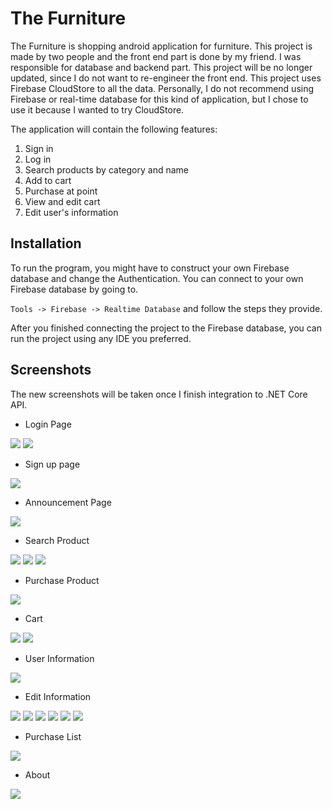 The Furniture
=============

The Furniture is shopping android application for furniture. This project is made by two people and the front end part is done by my friend.
I was responsible for database and backend part. This project will be no longer updated, since I do not want to re-engineer the
front end. This project uses Firebase CloudStore to all the data. Personally, I do not recommend using Firebase or real-time database
for this kind of application, but I chose to use it because I wanted to try CloudStore.

The application will contain the following features:
1. Sign in
2. Log in
3. Search products by category and name
4. Add to cart
5. Purchase at point
6. View and edit cart
7. Edit user's information

Installation
------------
To run the program, you might have to construct your own Firebase database and change the Authentication.
You can connect to your own Firebase database by going to.

`Tools -> Firebase -> Realtime Database` and follow the steps they provide.

After you finished connecting the project to the Firebase database, you can run the project using any IDE you preferred.

Screenshots
-----------
The new screenshots will be taken once I finish integration to .NET Core API.

* Login Page

![](https://github.com/thanathasCh/The-Furniture/blob/master/screenshots/login.png?raw=true)
![](https://github.com/thanathasCh/The-Furniture/blob/master/screenshots/login1.png?raw=true)

* Sign up page

![](https://github.com/thanathasCh/The-Furniture/blob/master/screenshots/create_account.png?raw=true)

* Announcement Page

![](https://github.com/thanathasCh/The-Furniture/blob/master/screenshots/first_page.png?raw=true)

* Search Product

![](https://github.com/thanathasCh/The-Furniture/blob/master/screenshots/search.png?raw=true)
![](https://github.com/thanathasCh/The-Furniture/blob/master/screenshots/products.png?raw=true)
![](https://github.com/thanathasCh/The-Furniture/blob/master/screenshots/product_detail.png?raw=true)

* Purchase Product

![](https://github.com/thanathasCh/The-Furniture/blob/master/screenshots/purchase_product.png?raw=true)

* Cart

![](https://github.com/thanathasCh/The-Furniture/blob/master/screenshots/cart.png?raw=true)
![](https://github.com/thanathasCh/The-Furniture/blob/master/screenshots/checkout.png?raw=true)

* User Information

![](https://github.com/thanathasCh/The-Furniture/blob/master/screenshots/user_information.png?raw=true)

* Edit Information

![](https://github.com/thanathasCh/The-Furniture/blob/master/screenshots/edit_informatio.png?raw=true)
![](https://github.com/thanathasCh/The-Furniture/blob/master/screenshots/edit_username.png?raw=true)
![](https://github.com/thanathasCh/The-Furniture/blob/master/screenshots/edit_password.png?raw=true)
![](https://github.com/thanathasCh/The-Furniture/blob/master/screenshots/edit_phoneNumber.png?raw=true)
![](https://github.com/thanathasCh/The-Furniture/blob/master/screenshots/edit_email.png?raw=true)
![](https://github.com/thanathasCh/The-Furniture/blob/master/screenshots/edit_address.png?raw=true)

* Purchase List

![](https://github.com/thanathasCh/The-Furniture/blob/master/screenshots/purchase_list.png?raw=true)

* About

![](https://github.com/thanathasCh/The-Furniture/blob/master/screenshots/about.png?raw=true)
